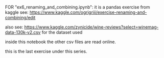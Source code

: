 FOR "ex6_renaming_and_combining.ipynb": it is a pandas exercise from kaggle see: https://www.kaggle.com/ogrigriii/exercise-renaming-and-combining/edit

also see: https://www.kaggle.com/zynicide/wine-reviews?select=winemag-data-130k-v2.csv for the dataset used

inside this notebook the other csv files are read online.

this is the last exercise under this series.
